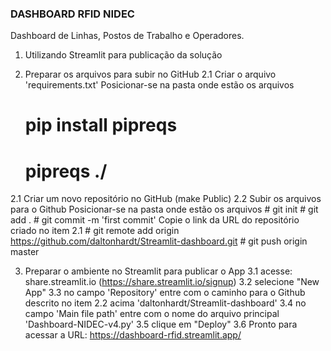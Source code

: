 ### DASHBOARD RFID NIDEC
Dashboard de Linhas, Postos de Trabalho e Operadores.

1. Utilizando Streamlit para publicação da solução
   
2. Preparar os arquivos para subir no GitHub
2.1 Criar o arquivo 'requirements.txt'
    Posicionar-se na pasta onde estão os arquivos
    # pip install pipreqs <enter>
    # pipreqs ./ <enter>
2.1 Criar um novo repositório no GitHub (make Public)
2.2 Subir os arquivos para o Github
    Posicionar-se na pasta onde estão os arquivos
    # git init <enter>
    # git add . <enter>
    # git commit -m 'first commit'
    Copie o link da URL do repositório criado no item 2.1
    # git remote add origin https://github.com/daltonhardt/Streamlit-dashboard.git <enter>
    # git push origin master
     
3. Preparar o ambiente no Streamlit para publicar o App
3.1 acesse:  share.streamlit.io  (https://share.streamlit.io/signup)
3.2 selecione "New App"
3.3 no campo 'Repository' entre com o caminho para o Github descrito no item 2.2 acima
      'daltonhardt/Streamlit-dashboard'
3.4 no campo 'Main file path' entre com o nome do arquivo principal
      'Dashboard-NIDEC-v4.py'
3.5 clique em "Deploy"
3.6 Pronto para acessar a URL:  https://dashboard-rfid.streamlit.app/
